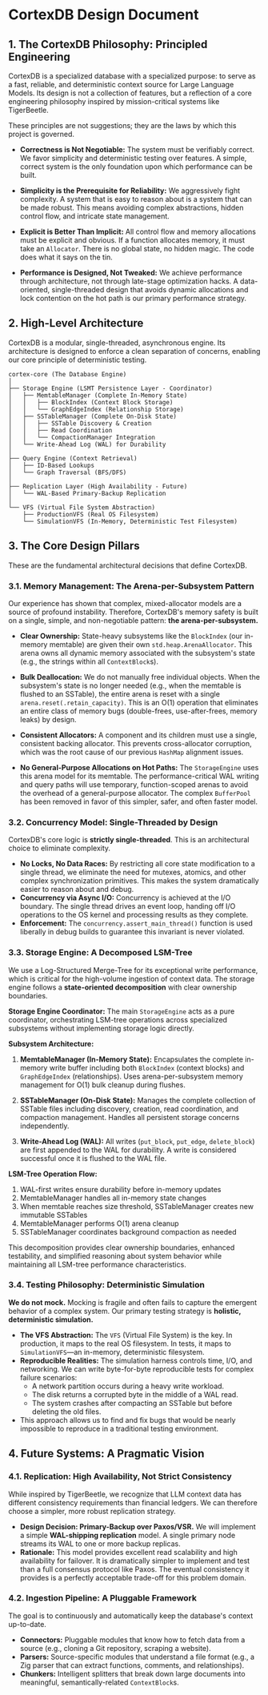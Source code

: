 # CortexDB Design Document

## 1. The CortexDB Philosophy: Principled Engineering

CortexDB is a specialized database with a specialized purpose: to serve as a fast, reliable, and deterministic context source for Large Language Models. Its design is not a collection of features, but a reflection of a core engineering philosophy inspired by mission-critical systems like TigerBeetle.

These principles are not suggestions; they are the laws by which this project is governed.

*   **Correctness is Not Negotiable:** The system must be verifiably correct. We favor simplicity and deterministic testing over features. A simple, correct system is the only foundation upon which performance can be built.

*   **Simplicity is the Prerequisite for Reliability:** We aggressively fight complexity. A system that is easy to reason about is a system that can be made robust. This means avoiding complex abstractions, hidden control flow, and intricate state management.

*   **Explicit is Better Than Implicit:** All control flow and memory allocations must be explicit and obvious. If a function allocates memory, it must take an `Allocator`. There is no global state, no hidden magic. The code does what it says on the tin.

*   **Performance is Designed, Not Tweaked:** We achieve performance through architecture, not through late-stage optimization hacks. A data-oriented, single-threaded design that avoids dynamic allocations and lock contention on the hot path is our primary performance strategy.

## 2. High-Level Architecture

CortexDB is a modular, single-threaded, asynchronous engine. Its architecture is designed to enforce a clean separation of concerns, enabling our core principle of deterministic testing.

```
cortex-core (The Database Engine)
│
├── Storage Engine (LSMT Persistence Layer - Coordinator)
│   ├── MemtableManager (Complete In-Memory State)
│   │   ├── BlockIndex (Context Block Storage)
│   │   └── GraphEdgeIndex (Relationship Storage)
│   ├── SSTableManager (Complete On-Disk State)
│   │   ├── SSTable Discovery & Creation
│   │   ├── Read Coordination
│   │   └── CompactionManager Integration
│   └── Write-Ahead Log (WAL) for Durability
│
├── Query Engine (Context Retrieval)
│   ├── ID-Based Lookups
│   └── Graph Traversal (BFS/DFS)
│
├── Replication Layer (High Availability - Future)
│   └── WAL-Based Primary-Backup Replication
│
└── VFS (Virtual File System Abstraction)
    ├── ProductionVFS (Real OS Filesystem)
    └── SimulationVFS (In-Memory, Deterministic Test Filesystem)
```

## 3. The Core Design Pillars

These are the fundamental architectural decisions that define CortexDB.

### 3.1. Memory Management: The Arena-per-Subsystem Pattern

Our experience has shown that complex, mixed-allocator models are a source of profound instability. Therefore, CortexDB's memory safety is built on a single, simple, and non-negotiable pattern: **the arena-per-subsystem.**

-   **Clear Ownership:** State-heavy subsystems like the `BlockIndex` (our in-memory memtable) are given their own `std.heap.ArenaAllocator`. This arena owns all dynamic memory associated with the subsystem's state (e.g., the strings within all `ContextBlock`s).

-   **Bulk Deallocation:** We do not manually free individual objects. When the subsystem's state is no longer needed (e.g., when the memtable is flushed to an SSTable), the entire arena is reset with a single `arena.reset(.retain_capacity)`. This is an O(1) operation that eliminates an entire class of memory bugs (double-frees, use-after-frees, memory leaks) by design.

-   **Consistent Allocators:** A component and its children must use a single, consistent backing allocator. This prevents cross-allocator corruption, which was the root cause of our previous `HashMap` alignment issues.

-   **No General-Purpose Allocations on Hot Paths:** The `StorageEngine` uses this arena model for its memtable. The performance-critical WAL writing and query paths will use temporary, function-scoped arenas to avoid the overhead of a general-purpose allocator. The complex `BufferPool` has been removed in favor of this simpler, safer, and often faster model.

### 3.2. Concurrency Model: Single-Threaded by Design

CortexDB's core logic is **strictly single-threaded**. This is an architectural choice to eliminate complexity.

-   **No Locks, No Data Races:** By restricting all core state modification to a single thread, we eliminate the need for mutexes, atomics, and other complex synchronization primitives. This makes the system dramatically easier to reason about and debug.
-   **Concurrency via Async I/O:** Concurrency is achieved at the I/O boundary. The single thread drives an event loop, handing off I/O operations to the OS kernel and processing results as they complete.
-   **Enforcement:** The `concurrency.assert_main_thread()` function is used liberally in debug builds to guarantee this invariant is never violated.

### 3.3. Storage Engine: A Decomposed LSM-Tree

We use a Log-Structured Merge-Tree for its exceptional write performance, which is critical for the high-volume ingestion of context data. The storage engine follows a **state-oriented decomposition** with clear ownership boundaries.

**Storage Engine Coordinator:**
The main `StorageEngine` acts as a pure coordinator, orchestrating LSM-tree operations across specialized subsystems without implementing storage logic directly.

**Subsystem Architecture:**

1.  **MemtableManager (In-Memory State):** Encapsulates the complete in-memory write buffer including both `BlockIndex` (context blocks) and `GraphEdgeIndex` (relationships). Uses arena-per-subsystem memory management for O(1) bulk cleanup during flushes.

2.  **SSTableManager (On-Disk State):** Manages the complete collection of SSTable files including discovery, creation, read coordination, and compaction management. Handles all persistent storage concerns independently.

3.  **Write-Ahead Log (WAL):** All writes (`put_block`, `put_edge`, `delete_block`) are first appended to the WAL for durability. A write is considered successful once it is flushed to the WAL file.

**LSM-Tree Operation Flow:**
1. WAL-first writes ensure durability before in-memory updates
2. MemtableManager handles all in-memory state changes
3. When memtable reaches size threshold, SSTableManager creates new immutable SSTables  
4. MemtableManager performs O(1) arena cleanup
5. SSTableManager coordinates background compaction as needed

This decomposition provides clear ownership boundaries, enhanced testability, and simplified reasoning about system behavior while maintaining all LSM-tree performance characteristics.

### 3.4. Testing Philosophy: Deterministic Simulation

**We do not mock.** Mocking is fragile and often fails to capture the emergent behavior of a complex system. Our primary testing strategy is **holistic, deterministic simulation.**

-   **The VFS Abstraction:** The `VFS` (Virtual File System) is the key. In production, it maps to the real OS filesystem. In tests, it maps to `SimulationVFS`—an in-memory, deterministic filesystem.
-   **Reproducible Realities:** The simulation harness controls time, I/O, and networking. We can write byte-for-byte reproducible tests for complex failure scenarios:
    -   A network partition occurs during a heavy write workload.
    -   The disk returns a corrupted byte in the middle of a WAL read.
    -   The system crashes after compacting an SSTable but before deleting the old files.
-   This approach allows us to find and fix bugs that would be nearly impossible to reproduce in a traditional testing environment.

## 4. Future Systems: A Pragmatic Vision

### 4.1. Replication: High Availability, Not Strict Consistency

While inspired by TigerBeetle, we recognize that LLM context data has different consistency requirements than financial ledgers. We can therefore choose a simpler, more robust replication strategy.

-   **Design Decision: Primary-Backup over Paxos/VSR.** We will implement a simple **WAL-shipping replication** model. A single primary node streams its WAL to one or more backup replicas.
-   **Rationale:** This model provides excellent read scalability and high availability for failover. It is dramatically simpler to implement and test than a full consensus protocol like Paxos. The eventual consistency it provides is a perfectly acceptable trade-off for this problem domain.

### 4.2. Ingestion Pipeline: A Pluggable Framework

The goal is to continuously and automatically keep the database's context up-to-date.

-   **Connectors:** Pluggable modules that know how to fetch data from a source (e.g., cloning a Git repository, scraping a website).
-   **Parsers:** Source-specific modules that understand a file format (e.g., a Zig parser that can extract functions, comments, and relationships).
-   **Chunkers:** Intelligent splitters that break down large documents into meaningful, semantically-related `ContextBlock`s.
